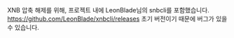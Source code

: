 XNB 압축 해제를 위해, 프로젝트 내에 LeonBlade님의 snbcli를 포함했습니다. https://github.com/LeonBlade/xnbcli/releases
초기 버전이기 때문에 버그가 있을 수 있습니다. 
